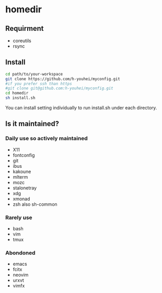 # homedir

## Requirment
- coreutils
- rsync

## Install
```bash
cd path/to/your-workspace
git clone https://github.com/h-youhei/myconfig.git
#if you prefer ssh than https
#git clone git@github.com:h-youhei/myconfig.git
cd homedir
sh install.sh
```

You can install setting individually to run install.sh under each directory.

## Is it maintained?
### Daily use so actively maintained
- X11
- fontconfig
- git
- ibus
- kakoune
- mlterm
- mozc
- stalonetray
- xdg
- xmonad
- zsh also sh-common

### Rarely use
- bash
- vim
- tmux

### Abondoned
- emacs
- fcitx
- neovim
- urxvt
- vimfx
